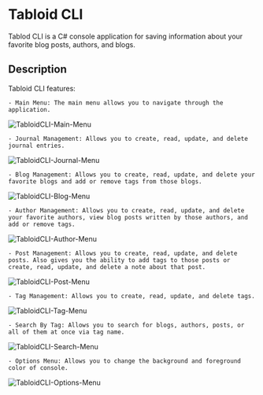 # Tabloid CLI
Tablod CLI is a C# console application for saving information about your favorite blog posts, authors, and blogs.

## Description
Tabloid CLI features:
    
    - Main Menu: The main menu allows you to navigate through the application.
![TabloidCLI-Main-Menu](https://user-images.githubusercontent.com/70034359/117683101-bb86c000-b181-11eb-91bc-5dcfbf26d55c.png)


    - Journal Management: Allows you to create, read, update, and delete journal entries.
![TabloidCLI-Journal-Menu](https://user-images.githubusercontent.com/70034359/117683463-15878580-b182-11eb-9a65-4f6225d6adaa.png)

    - Blog Management: Allows you to create, read, update, and delete your favorite blogs and add or remove tags from those blogs.
![TabloidCLI-Blog-Menu](https://user-images.githubusercontent.com/70034359/117683507-233d0b00-b182-11eb-862f-41065091348c.png)

    - Author Management: Allows you to create, read, update, and delete your favorite authors, view blog posts written by those authors, and add or remove tags.
![TabloidCLI-Author-Menu](https://user-images.githubusercontent.com/70034359/117683588-394acb80-b182-11eb-8c71-29eca85eb2eb.png)

    - Post Management: Allows you to create, read, update, and delete posts. Also gives you the ability to add tags to those posts or create, read, update, and delete a note about that post.
![TabloidCLI-Post-Menu](https://user-images.githubusercontent.com/70034359/117683623-449df700-b182-11eb-99c8-1ed96368eefe.png)

    - Tag Management: Allows you to create, read, update, and delete tags.
![TabloidCLI-Tag-Menu](https://user-images.githubusercontent.com/70034359/117683680-4ff12280-b182-11eb-9846-782edece9d39.png)

    - Search By Tag: Allows you to search for blogs, authors, posts, or all of them at once via tag name. 
![TabloidCLI-Search-Menu](https://user-images.githubusercontent.com/70034359/117683732-5bdce480-b182-11eb-8513-10d728a6689a.png)

    - Options Menu: Allows you to change the background and foreground color of console.
![TabloidCLI-Options-Menu](https://user-images.githubusercontent.com/70034359/117683882-7c0ca380-b182-11eb-8ca5-a2902afd14e6.png)


